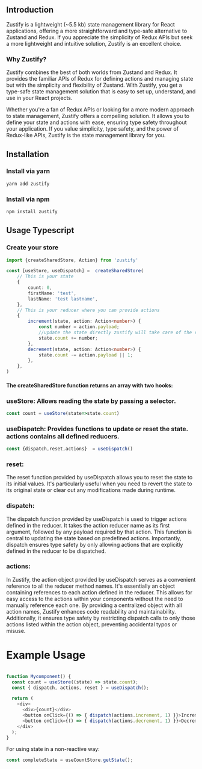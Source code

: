 ## Introduction

Zustify is a lightweight (~5.5 kb) state management library for React applications, offering a more straightforward and type-safe alternative to Zustand and Redux. If you appreciate the simplicity of Redux APIs but seek a more lightweight and intuitive solution, Zustify is an excellent choice.

### Why Zustify?

Zustify combines the best of both worlds from Zustand and Redux. It provides the familiar APIs of Redux for defining actions and managing state but with the simplicity and flexibility of Zustand. With Zustify, you get a type-safe state management solution that is easy to set up, understand, and use in your React projects.

Whether you're a fan of Redux APIs or looking for a more modern approach to state management, Zustify offers a compelling solution.
It allows you to define your state and actions with ease,
ensuring type safety throughout your application. 
If you value simplicity, type safety, and the power of Redux-like APIs, Zustify is the state management library for you.

## Installation

### Install via yarn
```ts
yarn add zustify
```
### Install via npm
```ts
npm install zustify
```

## Usage Typescript
### Create your store 
```ts
import {createSharedStore, Action} from 'zustify' 

const [useStore, useDispatch] =  createSharedStore(
    // This is your state
    {
        count: 0,
        firstName: 'test',
        lastName: 'test lastname',
    },
    // This is your reducer where you can provide actions
    {
        increment(state, action: Action<number>) {
            const number = action.payload;
            //update the state directly zustify will take care of the rerendering 
            state.count += number;
        },
        decrement(state, action: Action<number>) {
            state.count -= action.payload || 1;
        },
    },
)
```

#### The createSharedStore function returns an array with two hooks:

### useStore: Allows reading the state by passing a selector.
```ts
const count = useStore(state=>state.count)
```

### useDispatch: Provides functions to update or reset the state. actions contains all defined reducers.

```ts
const {dispatch,reset,actions}  = useDispatch()
```
### reset: 
The reset function provided by useDispatch allows you to reset the
state to its initial values. It's particularly useful when you need to revert the state to its original state or clear out any modifications made during runtime.

### dispatch:
The dispatch function provided by useDispatch is used to trigger actions defined in the reducer.
It takes the action reducer name as its first argument, followed by any payload required by that action.
This function is central to updating the state based on predefined actions. 
Importantly, dispatch ensures type safety by only allowing actions that are explicitly defined in the reducer to be dispatched.

### actions:
In Zustify, the action object provided by useDispatch serves
as a convenient reference to all the reducer method names.
It's essentially an object containing references to each action defined in the reducer.
This allows for easy access to the actions within your components without the need to manually reference each one. 
By providing a centralized object with all action names, 
Zustify enhances code readability and maintainability. Additionally, it ensures type safety by restricting dispatch calls to only those actions listed within the action object, preventing accidental typos or misuse.

# Example Usage
```javascript

function Mycomponent() {
  const count = useStore((state) => state.count);
  const { dispatch, actions, reset } = useDispatch();

  return (
    <div>
      <div>{count}</div>
      <button onClick={() => { dispatch(actions.increment, 1) }}>Increment</button>
      <button onClick={() => { dispatch(actions.decrement, 1) }}>Decrement</button>
    </div>
  );
}
```


For using state in a non-reactive way:

```javascript
const completeState = useCountStore.getState();

```


